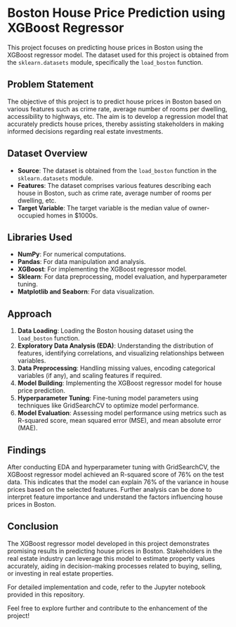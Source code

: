 # Boston House Price Prediction using XGBoost Regressor

This project focuses on predicting house prices in Boston using the XGBoost regressor model. The dataset used for this project is obtained from the `sklearn.datasets` module, specifically the `load_boston` function.

## Problem Statement
The objective of this project is to predict house prices in Boston based on various features such as crime rate, average number of rooms per dwelling, accessibility to highways, etc. The aim is to develop a regression model that accurately predicts house prices, thereby assisting stakeholders in making informed decisions regarding real estate investments.

## Dataset Overview
- **Source**: The dataset is obtained from the `load_boston` function in the `sklearn.datasets` module.
- **Features**: The dataset comprises various features describing each house in Boston, such as crime rate, average number of rooms per dwelling, etc.
- **Target Variable**: The target variable is the median value of owner-occupied homes in $1000s.

## Libraries Used
- **NumPy**: For numerical computations.
- **Pandas**: For data manipulation and analysis.
- **XGBoost**: For implementing the XGBoost regressor model.
- **Sklearn**: For data preprocessing, model evaluation, and hyperparameter tuning.
- **Matplotlib and Seaborn**: For data visualization.

## Approach
1. **Data Loading**: Loading the Boston housing dataset using the `load_boston` function.
2. **Exploratory Data Analysis (EDA)**: Understanding the distribution of features, identifying correlations, and visualizing relationships between variables.
3. **Data Preprocessing**: Handling missing values, encoding categorical variables (if any), and scaling features if required.
4. **Model Building**: Implementing the XGBoost regressor model for house price prediction.
5. **Hyperparameter Tuning**: Fine-tuning model parameters using techniques like GridSearchCV to optimize model performance.
6. **Model Evaluation**: Assessing model performance using metrics such as R-squared score, mean squared error (MSE), and mean absolute error (MAE).

## Findings
After conducting EDA and hyperparameter tuning with GridSearchCV, the XGBoost regressor model achieved an R-squared score of 76% on the test data. This indicates that the model can explain 76% of the variance in house prices based on the selected features. Further analysis can be done to interpret feature importance and understand the factors influencing house prices in Boston.

## Conclusion
The XGBoost regressor model developed in this project demonstrates promising results in predicting house prices in Boston. Stakeholders in the real estate industry can leverage this model to estimate property values accurately, aiding in decision-making processes related to buying, selling, or investing in real estate properties.

For detailed implementation and code, refer to the Jupyter notebook provided in this repository.

Feel free to explore further and contribute to the enhancement of the project!
